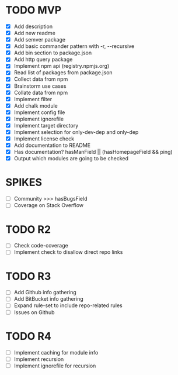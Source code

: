 # TODO MVP

- [x] Add description
- [x] Add new readme
- [x] Add semver package
- [x] Add basic commander pattern with -r, --recursive
- [x] Add bin section to package.json
- [x] Add http query package
- [x] Implement npm api (registry.npmjs.org)
- [x] Read list of packages from package.json
- [x] Collect data from npm
- [x] Brainstorm use cases
- [x] Collate data from npm
- [x] Implement filter
- [x] Add chalk module
- [x] Implement config file
- [x] Implement ignorefile
- [x] Implement target directory
- [x] Implement selection for only-dev-dep and only-dep
- [x] Implement license check
- [x] Add documentation to README
- [x] Has documentation? hasManField || (hasHomepageField && ping)
- [x] Output which modules are going to be checked

# SPIKES

- [ ] Community >>> hasBugsField
- [ ] Coverage on Stack Overflow

# TODO R2

- [ ] Check code-coverage
- [ ] Implement check to disallow direct repo links

# TODO R3

- [ ] Add Github info gathering
- [ ] Add BitBucket info gathering
- [ ] Expand rule-set to include repo-related rules
- [ ] Issues on Github

# TODO R4

- [ ] Implement caching for module info
- [ ] Implement recursion
- [ ] Implement ignorefile for recursion
